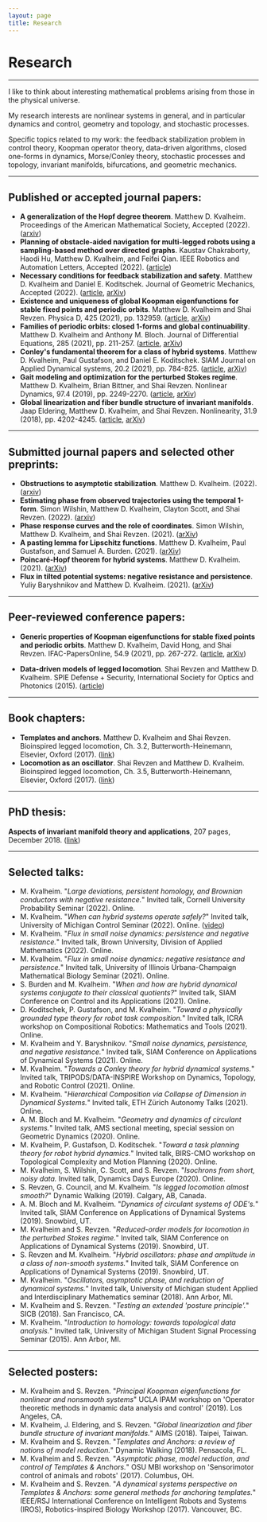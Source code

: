 ```yaml
---
layout: page
title: Research
---
```


# Research

---

I like to think about interesting mathematical problems arising from those in the physical universe.

My research interests are nonlinear systems in general, and in particular dynamics and control, geometry and topology, and stochastic processes.

Specific topics related to my work: the feedback stabilization problem in control theory, Koopman operator theory, data-driven algorithms, closed one-forms in dynamics, Morse/Conley theory, stochastic processes and topology, invariant manifolds, bifurcations, and geometric mechanics.

---
## Published or accepted journal papers:
* **A generalization of the Hopf degree theorem**.
    Matthew D. Kvalheim.
    Proceedings of the American Mathematical Society, Accepted (2022). ([arxiv][24])
* **Planning of obstacle-aided navigation for multi-legged robots using a sampling-based method over directed graphs**.
   Kaustav Chakraborty, Haodi Hu, Matthew D. Kvalheim, and Feifei Qian.
   IEEE Robotics and Automation Letters, Accepted (2022). ([article][27])
* **Necessary conditions for feedback stabilization and safety**.
   Matthew D. Kvalheim and Daniel E. Koditschek.
   Journal of Geometric Mechanics, Accepted (2022). ([article][26], [arXiv][15])
* **Existence and uniqueness of global Koopman eigenfunctions for stable fixed points and periodic orbits**.
   Matthew D. Kvalheim and Shai Revzen.
   Physica D, 425 (2021), pp. 132959. ([article][16], [arXiv][10])
* **Families of periodic orbits: closed 1-forms and global continuability**.
   Matthew D. Kvalheim and Anthony M. Bloch.
   Journal of Differential Equations, 285 (2021), pp. 211-257. ([article][14], [arXiv][4])
* **Conley's fundamental theorem for a class of hybrid systems**.
   Matthew D. Kvalheim, Paul Gustafson, and Daniel E. Koditschek.
   SIAM Journal on Applied Dynamical systems, 20.2 (2021), pp. 784-825. ([article][13], [arXiv][11])
* **Gait modeling and optimization for the perturbed Stokes regime**.
  Matthew D. Kvalheim, Brian Bittner, and Shai Revzen.
  Nonlinear Dynamics, 97.4 (2019), pp. 2249-2270. ([article][9], [arXiv][5])
* **Global linearization and fiber bundle structure of invariant manifolds**.
  Jaap Eldering, Matthew D. Kvalheim, and Shai Revzen.
  Nonlinearity, 31.9 (2018), pp. 4202-4245. ([article][1], [arXiv][2])



---
##  Submitted journal papers and selected other preprints:

* **Obstructions to asymptotic stabilization**.
    Matthew D. Kvalheim.
    (2022). ([arxiv][25])
* **Estimating phase from observed trajectories using the temporal 1-form**.
    Simon Wilshin, Matthew D. Kvalheim, Clayton Scott, and Shai Revzen.
    (2022). ([arxiv][23])
* **Phase response curves and the role of coordinates**.
   Simon Wilshin, Matthew D. Kvalheim, and Shai Revzen.
   (2021). ([arXiv][21])
* **A pasting lemma for Lipschitz functions**.
   Matthew D. Kvalheim, Paul Gustafson, and Samuel A. Burden.
   (2021). ([arXiv][20])
* **Poincaré-Hopf theorem for hybrid systems**.
   Matthew D. Kvalheim.
   (2021). ([arXiv][19])
* **Flux in tilted potential systems: negative resistance and persistence**.
   Yuliy Baryshnikov and Matthew D. Kvalheim.
   (2021). ([arXiv][18])

---
## Peer-reviewed conference papers:


* **Generic properties of Koopman eigenfunctions for stable fixed points and periodic orbits**.
   Matthew D. Kvalheim, David Hong, and Shai Revzen.
   IFAC-PapersOnline, 54.9 (2021), pp. 267-272. ([article][17], [arXiv][12]) 
<!--* **Reverse-engineering invariant manifolds with asymptotic phase**,
  with Shai Revzen,
  (2016). ([arXiv][3])-->
* **Data-driven models of legged locomotion**.
  Shai Revzen and Matthew D. Kvalheim.
  SPIE Defense + Security, International Society for Optics and Photonics (2015). ([article][6])

---
## Book chapters:


* **Templates and anchors**.
  Matthew D. Kvalheim and Shai Revzen.
  Bioinspired legged locomotion, Ch. 3.2, Butterworth-Heinemann, Elsevier, Oxford (2017). ([link][7])
* **Locomotion as an oscillator**.
  Shai Revzen and Matthew D. Kvalheim.
  Bioinspired legged locomotion, Ch. 3.5, Butterworth-Heinemann, Elsevier, Oxford (2017). ([link][7])

---
## PhD thesis:

**Aspects of invariant manifold theory and applications**, 207 pages, December 2018. ([link][8])

---
## Selected talks:

* M. Kvalheim. "*Large deviations, persistent homology, and Brownian conductors with negative resistance.*" Invited talk, Cornell University Probability Seminar (2022). Online. 
* M. Kvalheim. "*When can hybrid systems operate safely?*" Invited talk, University of Michigan Control Seminar (2022). Online. ([video][22])
* M. Kvalheim. "*Flux in small noise dynamics: persistence and negative resistance.*" Invited talk, Brown University, Division of Applied Mathematics (2022). Online. 
* M. Kvalheim. "*Flux in small noise dynamics: negative resistance and persistence.*" Invited talk, University of Illinois Urbana-Champaign Mathematical Biology Seminar (2021). Online. 
* S. Burden and M. Kvalheim. "*When and how are hybrid dynamical systems conjugate to their classical quotients?*" Invited talk, SIAM Conference on Control and its Applications (2021). Online.
* D. Koditschek, P. Gustafson, and M. Kvalheim. "*Toward a physically grounded type theory for robot task composition.*" Invited talk, ICRA workshop on Compositional Robotics: Mathematics and Tools (2021). Online.
* M. Kvalheim and Y. Baryshnikov. "*Small noise dynamics, persistence, and negative resistance.*" Invited talk, SIAM Conference on Applications of Dynamical Systems (2021). Online.
* M. Kvalheim. "*Towards a Conley theory for hybrid dynamical systems.*" Invited talk, TRIPODS/DATA-INSPIRE Workshop on Dynamics, Topology, and Robotic Control (2021). Online.
* M. Kvalheim. "*Hierarchical Composition via Collapse of Dimension in Dynamical Systems.*" Invited talk, ETH Z&#252;rich Autonomy Talks (2021). Online. 
* A. M. Bloch and M. Kvalheim. "*Geometry and dynamics of circulant systems.*" Invited talk, AMS sectional meeting, special session on Geometric Dynamics (2020). Online.
* M. Kvalheim, P. Gustafson, D. Koditschek. "*Toward a task planning theory for robot hybrid dynamics.*" Invited talk, BIRS-CMO workshop on Topological Complexity and Motion Planning (2020). Online.
* M. Kvalheim, S. Wilshin, C. Scott, and S. Revzen. "*Isochrons from short, noisy data.* Invited talk, Dynamics Days Europe (2020). Online. 
* S. Revzen, G. Council, and M. Kvalheim. "*Is legged locomotion almost smooth?*" Dynamic Walking (2019). Calgary, AB, Canada.
* A. M. Bloch and M. Kvalheim. "*Dynamics of circulant systems of ODE's.*" Invited talk, SIAM Conference on Applications of Dynamical Systems (2019). Snowbird, UT.
* M. Kvalheim and S. Revzen. "*Reduced-order models for locomotion in the perturbed Stokes regime.*" Invited talk, SIAM Conference on Applications of Dynamical Systems (2019). Snowbird, UT.
* S. Revzen and M. Kvalheim. "*Hybrid oscillators: phase and amplitude in a class of non-smooth systems.*" Invited talk, SIAM Conference on Applications of Dynamical Systems (2019). Snowbird, UT.
* M. Kvalheim. "*Oscillators, asymptotic phase, and reduction of dynamical systems.*" Invited talk, University of Michigan student Applied and Interdisciplinary Mathematics seminar (2018). Ann Arbor, MI.
* M. Kvalheim and S. Revzen. "*Testing an extended 'posture principle'.*" SICB (2018). San Francisco, CA.
* M. Kvalheim. "*Introduction to homology: towards topological data analysis.*" Invited talk, University of Michigan Student Signal Processing Seminar (2015). Ann Arbor, MI.

<!--* M. Kvalheim and S. Revzen. "*Phase-based models of rhythmic systems.*" Dynamic Walking (2015). Columbus, OH.
* M. Kvalheim and S. Revzen. "*Better models of rhythmic systems: predicting locomotion from phase alone.*" SICB Annual Meeting (2015). West Palm Beach, FL.
* S. Revzen, S. A. Burden and M. Kvalheim. "*Why the trot?*" SICB Annual Meeting (2014). Austin, TX.-->


---
## Selected posters:


* M. Kvalheim and S. Revzen. "*Principal Koopman eigenfunctions for nonlinear and nonsmooth systems*" UCLA IPAM workshop on 'Operator theoretic methods in dynamic data analysis and control' (2019). Los Angeles, CA.
* M. Kvalheim, J. Eldering, and S. Revzen. "*Global linearization and fiber bundle structure of invariant manifolds.*" AIMS (2018). Taipei, Taiwan.
* M. Kvalheim and S. Revzen. "*Templates and Anchors: a review of notions of model reduction.*" Dynamic Walking (2018). Pensacola, FL.
* M. Kvalheim and S. Revzen. "*Asymptotic phase, model reduction, and control of Templates & Anchors.*" OSU MBI workshop on 'Sensorimotor control of animals and robots' (2017). Columbus, OH.
* M. Kvalheim and S. Revzen. "*A dynamical systems perspective on Templates & Anchors: some general methods for anchoring templates.*" IEEE/RSJ International Conference on Intelligent Robots and Systems (IROS), Robotics-inspired Biology Workshop (2017). Vancouver, BC.

<!--* M. Kvalheim and S. Revzen. "*Phase-based algorithm for modeling time-rescaling distortion of rhythmic data.*" University of Michigan Engineering Graduate Symposium (2014). Ann Arbor, MI.
* M. Kvalheim and S. Revzen. "*A hybrid system provides a robust alternative to a linear regulator."* University of Michigan Engineering Graduate Symposium (2013). Ann Arbor, MI.
* M. Kvalheim, R. Kollar, C. Moore, J. Belzer and M. Miltner. "*An indoor navigation device for use in GPS-denied environments.*" Ohio University Student Expo (2013). Athens, OH.-->


[1]: http://iopscience.iop.org/article/10.1088/1361-6544/aaca8d
[2]: https://arxiv.org/abs/1711.03646
[3]: https://arxiv.org/abs/1608.08442
[4]: https://arxiv.org/abs/1906.03528
[5]: https://arxiv.org/abs/1906.04384
[6]: https://www.spiedigitallibrary.org/conference-proceedings-of-spie/9467/94671V/Data-driven-models-of-legged-locomotion/10.1117/12.2178007.short
[7]: https://www.sciencedirect.com/book/9780128037669/bioinspired-legged-locomotion
[8]: https://deepblue.lib.umich.edu/handle/2027.42/147642
[9]: https://link.springer.com/article/10.1007/s11071-019-05121-3
[10]: https://arxiv.org/abs/1911.11996
[11]: https://arxiv.org/abs/2005.03217
[12]: https://arxiv.org/abs/2010.04008
[13]: https://epubs.siam.org/doi/abs/10.1137/20M1336576
[14]: https://www.sciencedirect.com/science/article/abs/pii/S0022039621001601
[15]: https://arxiv.org/abs/2106.00215
[16]: https://www.sciencedirect.com/science/article/pii/S0167278921001160
[17]: https://www.sciencedirect.com/science/article/pii/S2405896321006443
[18]: https://arxiv.org/abs/2108.06431
[19]: https://arxiv.org/abs/2108.07434
[20]: https://arxiv.org/abs/2109.08209
[21]: https://arxiv.org/abs/2111.06511
[22]: https://umich.zoom.us/rec/play/53AX3m9P7RWYUdSZw0MJ3kjkpKPj5YOTf-W6A2KpwZ8Qq4nSoq4Uey315SkwhW80TxF-7_Eb6hbOlZFr.I5OusFI6VW60OQ-q?startTime=1644005985000
[23]: https://arxiv.org/abs/2203.04498
[24]: https://arxiv.org/abs/2203.10371
[25]: https://arxiv.org/abs/2205.07840
[26]: https://www.aimsciences.org/article/doi/10.3934/jgm.2022013
[27]: https://ieeexplore.ieee.org/document/9812503
